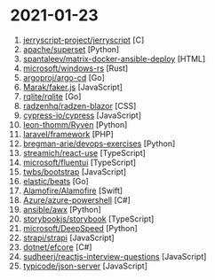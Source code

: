 # 2021-01-23

1. [jerryscript-project/jerryscript](https://github.com/jerryscript-project/jerryscript "Ultra-lightweight JavaScript engine for the Internet of Things.") [C]
2. [apache/superset](https://github.com/apache/superset "Apache Superset is a Data Visualization and Data Exploration Platform") [Python]
3. [spantaleev/matrix-docker-ansible-deploy](https://github.com/spantaleev/matrix-docker-ansible-deploy "Matrix (An open network for secure, decentralized communication) server setup using Ansible and Docker") [HTML]
4. [microsoft/windows-rs](https://github.com/microsoft/windows-rs "Rust for Windows") [Rust]
5. [argoproj/argo-cd](https://github.com/argoproj/argo-cd "Declarative continuous deployment for Kubernetes.") [Go]
6. [Marak/faker.js](https://github.com/Marak/faker.js "generate massive amounts of realistic fake data in Node.js and the browser") [JavaScript]
7. [rqlite/rqlite](https://github.com/rqlite/rqlite "The lightweight, distributed relational database built on SQLite.") [Go]
8. [radzenhq/radzen-blazor](https://github.com/radzenhq/radzen-blazor "The home of the Radzen Blazor components.") [CSS]
9. [cypress-io/cypress](https://github.com/cypress-io/cypress "Fast, easy and reliable testing for anything that runs in a browser.") [JavaScript]
10. [leon-thomm/Ryven](https://github.com/leon-thomm/Ryven "Flow-based visual scripting for Python") [Python]
11. [laravel/framework](https://github.com/laravel/framework "") [PHP]
12. [bregman-arie/devops-exercises](https://github.com/bregman-arie/devops-exercises "Linux, Jenkins, AWS, SRE, Prometheus, Docker, Python, Ansible, Git, Kubernetes, Terraform, OpenStack, SQL, NoSQL, Azure, GCP, DNS, Elastic, Network, Virtualization. DevOps Interview Questions") [Python]
13. [streamich/react-use](https://github.com/streamich/react-use "React Hooks — 👍") [TypeScript]
14. [microsoft/fluentui](https://github.com/microsoft/fluentui "Fluent UI web represents a collection of utilities, React components, and web components for building web applications.") [TypeScript]
15. [twbs/bootstrap](https://github.com/twbs/bootstrap "The most popular HTML, CSS, and JavaScript framework for developing responsive, mobile first projects on the web.") [JavaScript]
16. [elastic/beats](https://github.com/elastic/beats "🐠 Beats - Lightweight shippers for Elasticsearch & Logstash") [Go]
17. [Alamofire/Alamofire](https://github.com/Alamofire/Alamofire "Elegant HTTP Networking in Swift") [Swift]
18. [Azure/azure-powershell](https://github.com/Azure/azure-powershell "Microsoft Azure PowerShell") [C#]
19. [ansible/awx](https://github.com/ansible/awx "AWX Project") [Python]
20. [storybookjs/storybook](https://github.com/storybookjs/storybook "📓 The UI component explorer. Develop, document, & test for React, Vue, Angular, Ember, Web Components, & more!") [TypeScript]
21. [microsoft/DeepSpeed](https://github.com/microsoft/DeepSpeed "DeepSpeed is a deep learning optimization library that makes distributed training easy, efficient, and effective.") [Python]
22. [strapi/strapi](https://github.com/strapi/strapi "🚀 Open source Node.js Headless CMS to easily build customisable APIs") [JavaScript]
23. [dotnet/efcore](https://github.com/dotnet/efcore "EF Core is a modern object-database mapper for .NET. It supports LINQ queries, change tracking, updates, and schema migrations.") [C#]
24. [sudheerj/reactjs-interview-questions](https://github.com/sudheerj/reactjs-interview-questions "List of top 500 ReactJS Interview Questions & Answers....Coding exercise questions are coming soon!!") [JavaScript]
25. [typicode/json-server](https://github.com/typicode/json-server "Get a full fake REST API with zero coding in less than 30 seconds (seriously)") [JavaScript]
